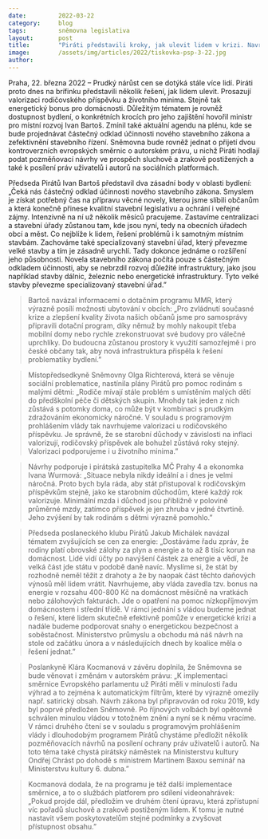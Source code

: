 ```yaml
---
date:         2022-03-22
category:     blog
tags:         sněmovna legislativa
layout:       post
title:        "Piráti představili kroky, jak ulevit lidem v krizi. Navrhují valorizovat rodičovský příspěvek i vrátit rodinám, kterým vyskočily ceny energií, část daně"
image:        /assets/img/articles/2022/tiskovka-psp-3-22.jpg
author:       
---
```



Praha, 22. března 2022 – Prudký nárůst cen se dotýká stále více lidí. Piráti proto dnes na brífinku představili několik řešení, jak lidem ulevit. Prosazují valorizaci rodičovského příspěvku a životního minima. Stejně tak energetický bonus pro domácnosti. Důležitým tématem je rovněž dostupnost bydlení, o konkrétních krocích pro jeho zajištění hovořil ministr pro místní rozvoj Ivan Bartoš. Zmínil také aktuální agendu na plénu, kde se bude projednávat částečný odklad účinnosti nového stavebního zákona a zefektivnění stavebního řízení. Sněmovna bude rovněž jednat o přijetí dvou kontroverzních evropských směrnic o autorském právu, u nichž Piráti hodlají podat pozměňovací návrhy ve prospěch sluchově a zrakově postižených a také k posílení práv uživatelů i autorů na sociálních platformách.

Předseda Pirátů Ivan Bartoš představil dva zásadní body v oblasti bydlení: „Čeká nás částečný odklad účinnosti nového stavebního zákona. Smyslem je získat potřebný čas na přípravu věcné novely, kterou jsme slíbili občanům a která konečně přinese kvalitní stavební legislativu a ochrání i veřejné zájmy. Intenzivně na ní už několik měsíců pracujeme. Zastavíme centralizaci a stavební úřady zůstanou tam, kde jsou nyní, tedy na obecních úřadech obcí a měst. Co nejblíže k lidem, řešení problémů i k samotným místním stavbám. Zachováme také specializovaný stavební úřad, který převezme velké stavby a tím je zásadně urychlí. Tady dokonce jednáme o rozšíření jeho působnosti. Novela stavebního zákona počítá pouze s částečným odkladem účinnosti, aby se nebrzdil rozvoj důležité infrastruktury, jako jsou například stavby dálnic, železnic nebo energetické infrastruktury. Tyto velké stavby převezme specializovaný stavební úřad.”

> Bartoš navázal informacemi o dotačním programu MMR, který výrazně posílí možnosti ubytování v obcích: „Pro zvládnutí současné krize a zlepšení kvality života našich občanů jsme pro samosprávy připravili dotační program, díky němuž by mohly nakoupit třeba mobilní domy nebo rychle zrekonstruovat své budovy pro válečné uprchlíky. Do budoucna zůstanou prostory k využití samozřejmě i pro české občany tak, aby nová infrastruktura přispěla k řešení problematiky bydlení.”

> Místopředsedkyně Sněmovny Olga Richterová, která se věnuje sociální problematice, nastínila plány Pirátů pro pomoc rodinám s malými dětmi: „Rodiče mívají stále problém s umístěním malých dětí do předškolní péče či dětských skupin. Mnohdy tak jeden z nich zůstává s potomky doma, co může být v kombinaci s prudkým zdražováním ekonomicky náročné. V souladu s programovým prohlášením vlády tak navrhujeme valorizaci u rodičovského příspěvku. Je správně, že se starobní důchody v závislosti na inflaci valorizují, rodičovský příspěvek ale bohužel zůstává roky stejný. Valorizaci podporujeme i u životního minima.” 

> Návrhy podporuje i pirátská zastupitelka MČ Prahy 4 a ekonomka Ivana Wurmová: „Situace nebyla nikdy ideální a i dnes je velmi náročná. Proto bych byla ráda, aby stát přistupoval k rodičovským příspěvkům stejně, jako ke starobním důchodům, které každý rok valorizuje. Minimální mzda i důchod jsou přibližně v polovině průměrné mzdy, zatímco příspěvek je jen zhruba v jedné čtvrtině. Jeho zvýšení by tak rodinám s dětmi výrazně pomohlo.”

> Předseda poslaneckého klubu Pirátů Jakub Michálek navázal tématem zvyšujících se cen za energie: „Dostáváme řadu zpráv, že rodiny platí obrovské zálohy za plyn a energie a to až 8 tisíc korun na domácnost. Lidé vidí účty po navýšení částek za energie a vědí, že velká část jde státu v podobě daně navíc. Myslíme si, že stát by rozhodně neměl těžit z drahoty a že by naopak část těchto daňových výnosů měl lidem vrátit. Navrhujeme, aby vláda zavedla tzv. bonus na energie v rozsahu 400-800 Kč na domácnost měsíčně na vratkách nebo zálohových fakturách. Jde o opatření na pomoc nízkopříjmovým domácnostem i střední třídě. V rámci jednání s vládou budeme jednat o řešení, které lidem skutečně efektivně pomůže v energetické krizi a nadále budeme podporovat snahy o energetickou bezpečnost a soběstačnost. Ministerstvo průmyslu a obchodu má náš návrh na stole od začátku února a v následujících dnech by koalice měla o řešení jednat.”

> Poslankyně Klára Kocmanová v závěru doplnila, že Sněmovna se bude věnovat i změnám v autorském právu: „K implementaci směrnice Evropského parlamentu už Piráti měli v minulosti řadu výhrad a to zejména k automatickým filtrům, které by výrazně omezily např. satirický obsah. Návrh zákona byl připravován od roku 2019, kdy byl poprvé předložen Sněmovně. Po říjnových volbách byl opětovně schválen minulou vládou v totožném znění a nyní se k němu vracíme. V rámci druhého čtení se v souladu s programovým prohlášením vlády i dlouhodobým programem Pirátů chystáme předložit několik pozměňovacích návrhů na posílení ochrany práv uživatelů i autorů. Na toto téma také chystá pirátský náměstek na Ministerstvu kultury Ondřej Chrást po dohodě s ministrem Martinem Baxou seminář na Ministerstvu kultury 6. dubna.” 

> Kocmanová dodala, že na programu je též další implementace směrnice, a to o službách platforem pro sdílení videonahrávek: „Pokud projde dál, předložím ve druhém čtení úpravu, která zpřístupní víc pořadů sluchově a zrakově postiženým lidem. K tomu je nutné nastavit všem poskytovatelům stejné podmínky a zvyšovat přístupnost obsahu.”

